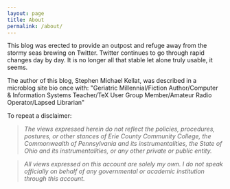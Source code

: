 ```yaml
---
layout: page
title: About
permalink: /about/
---
```


This blog was erected to provide an outpost and refuge away from the stormy seas brewing on Twitter.  Twitter continues to go through rapid changes day by day.  It is no longer all that stable let alone truly usable, it seems.

The author of this blog, Stephen Michael Kellat, was described in a microblog site bio once with: "Geriatric Millennial/Fiction Author/Computer & Information Systems Teacher/TeX User Group Member/Amateur Radio Operator/Lapsed Librarian"

To repeat a disclaimer:  

>*The views expressed herein do not reflect the policies, procedures, postures, or other stances of Erie County Community College, the Commonwealth of Pennsylvania and its instrumentalities, the State of Ohio and its instrumentalities, or any other private or public entity.*  

>*All views expressed on this account are solely my own.  I do not speak officially on behalf of any governmental or academic institution through this account.*  

